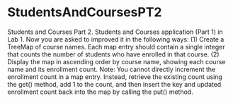 # StudentsAndCoursesPT2
Students and Courses Part 2.  Students and Courses application (Part 1) in Lab 1. Now you are asked to improved it in the following ways: (1) Create a TreeMap of course names. Each map entry should contain a single integer that counts the number of students who have enrolled in that course. (2) Display the map in ascending order by course name, showing each course name and its enrollment count. Note: You cannot directly increment the enrollment count in a map entry. Instead, retrieve the existing count using the get() method, add 1 to the count, and then insert the key and updated enrollment count back into the map by calling the put() method.
